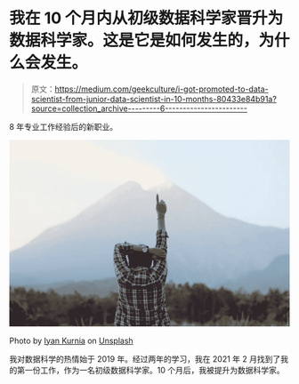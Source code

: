 # 我在 10 个月内从初级数据科学家晋升为数据科学家。这是它是如何发生的，为什么会发生。

> 原文：<https://medium.com/geekculture/i-got-promoted-to-data-scientist-from-junior-data-scientist-in-10-months-80433e84b91a?source=collection_archive---------6----------------------->

8 年专业工作经验后的新职业。

![](img/c249f04b6763ed985529461145d1c338.png)

Photo by [Iyan Kurnia](https://unsplash.com/@iyankurnia?utm_source=unsplash&utm_medium=referral&utm_content=creditCopyText) on [Unsplash](https://unsplash.com/s/photos/up?utm_source=unsplash&utm_medium=referral&utm_content=creditCopyText)

我对数据科学的热情始于 2019 年。经过两年的学习，我在 2021 年 2 月找到了我的第一份工作，作为一名初级数据科学家。10 个月后，我被提升为数据科学家。